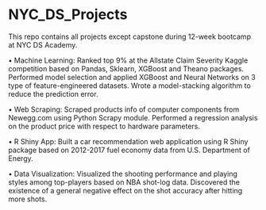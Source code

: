 # NYC_DS_Projects
This repo contains all projects except capstone during 12-week bootcamp at NYC DS Academy.  
  
• Machine Learning: Ranked top 9% at the Allstate Claim Severity Kaggle competition based on Pandas, Sklearn, XGBoost and Theano packages. Performed model selection and applied XGBoost and Neural Networks on 3 type of feature-engineered datasets. Wrote a model-stacking algorithm to reduce the prediction error.  
  
• Web Scraping: Scraped products info of computer components from Newegg.com using Python Scrapy module. Performed a regression analysis on the product price with respect to hardware parameters.  
  
• R Shiny App: Built a car recommendation web application using R Shiny package based on 2012-2017 fuel economy data from U.S. Department of Energy.  
  
• Data Visualization: Visualized the shooting performance and playing styles among top-players based on NBA shot-log data. Discovered the existence of a general negative effect on the shot accuracy after hitting more shots.  
